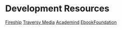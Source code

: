 # Development Resources
[Fireship](https://www.youtube.com/@Fireship)
[Traversy Media](https://www.youtube.com/@TraversyMedia)
[Academind](https://www.youtube.com/@academind)
[EbookFoundation](https://github.com/EbookFoundation)